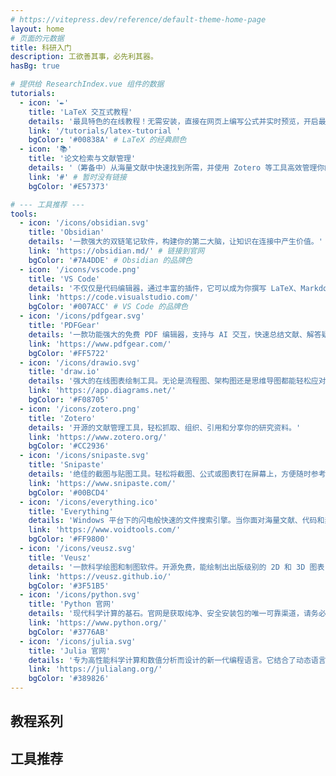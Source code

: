 ```yaml
---
# https://vitepress.dev/reference/default-theme-home-page
layout: home
# 页面的元数据
title: 科研入门
description: 工欲善其事，必先利其器。
hasBg: true

# 提供给 ResearchIndex.vue 组件的数据
tutorials:
  - icon: '✒️'
    title: 'LaTeX 交互式教程'
    details: '最具特色的在线教程！无需安装，直接在网页上编写公式并实时预览，开启最直观的 LaTeX 学习之旅。'
    link: '/tutorials/latex-tutorial '
    bgColor: '#00838A' # LaTeX 的经典颜色
  - icon: '📚'
    title: '论文检索与文献管理'
    details: '（筹备中）从海量文献中快速找到所需，并使用 Zotero 等工具高效管理你的参考文献。'
    link: '#' # 暂时没有链接
    bgColor: '#E57373'

# --- 工具推荐 ---
tools:
  - icon: '/icons/obsidian.svg'
    title: 'Obsidian'
    details: '一款强大的双链笔记软件，构建你的第二大脑，让知识在连接中产生价值。'
    link: 'https://obsidian.md/' # 链接到官网
    bgColor: '#7A4DDE' # Obsidian 的品牌色
  - icon: '/icons/vscode.png'
    title: 'VS Code'
    details: '不仅仅是代码编辑器，通过丰富的插件，它可以成为你撰写 LaTeX、Markdown 笔记和进行数据分析的瑞士军刀。'
    link: 'https://code.visualstudio.com/'
    bgColor: '#007ACC' # VS Code 的品牌色
  - icon: '/icons/pdfgear.svg'
    title: 'PDFGear'
    details: '一款功能强大的免费 PDF 编辑器，支持与 AI 交互，快速总结文献、解答疑惑。'
    link: 'https://www.pdfgear.com/'
    bgColor: '#FF5722'
  - icon: '/icons/drawio.svg'
    title: 'draw.io'
    details: '强大的在线图表绘制工具。无论是流程图、架构图还是思维导图都能轻松应对，更重要的是它内置 LaTeX 支持，让你在图表中也能插入精美的数学公式。'
    link: 'https://app.diagrams.net/'
    bgColor: '#F08705'
  - icon: '/icons/zotero.png'
    title: 'Zotero'
    details: '开源的文献管理工具，轻松抓取、组织、引用和分享你的研究资料。'
    link: 'https://www.zotero.org/'
    bgColor: '#CC2936'
  - icon: '/icons/snipaste.svg'
    title: 'Snipaste'
    details: '绝佳的截图与贴图工具。轻松将截图、公式或图表钉在屏幕上，方便随时参考与对比，极大提升文献阅读和论文写作效率。'
    link: 'https://www.snipaste.com/'
    bgColor: '#00BCD4'
  - icon: '/icons/everything.ico'
    title: 'Everything'
    details: 'Windows 平台下的闪电般快速的文件搜索引擎。当你面对海量文献、代码和素材时，它能在毫秒间找到你所需的文件，彻底告别 Windows 自带搜索的漫长等待。'
    link: 'https://www.voidtools.com/'
    bgColor: '#FF9800'
  - icon: '/icons/veusz.svg'
    title: 'Veusz'
    details: '一款科学绘图和制图软件。开源免费，能绘制出出版级别的 2D 和 3D 图表，是 Origin 的绝佳替代品。'
    link: 'https://veusz.github.io/'
    bgColor: '#3F51B5'
  - icon: '/icons/python.svg'
    title: 'Python 官网'
    details: '现代科学计算的基石。官网是获取纯净、安全安装包的唯一可靠渠道，请务必认准，避免从搜索引擎的广告链接下载。'
    link: 'https://www.python.org/'
    bgColor: '#3776AB'
  - icon: '/icons/julia.svg'
    title: 'Julia 官网'
    details: '专为高性能科学计算和数值分析而设计的新一代编程语言。它结合了动态语言的易用性和编译语言的速度，是处理复杂计算任务的理想选择。'
    link: 'https://julialang.org/'
    bgColor: '#389826'
---
```


<div class="card-grid-container">
  
  <h2>教程系列</h2>
  <div class="card-grid">
    <ResearchCard 
      v-for="item in $frontmatter.tutorials" 
      :key="item.title"
      :icon="item.icon"
      :title="item.title"
      :details="item.details"
      :link="item.link"
      :bgColor="item.bgColor"
    />
  </div>

  <h2>工具推荐</h2>
  <div class="tool-card-grid">
    <ResearchCard 
      v-for="item in $frontmatter.tools" 
      key="item.title"
      :icon="item.icon"
      :title="item.title"
      :details="item.details"
      :link="item.link"
      :bgColor="item.bgColor"
    />
  </div>

</div>